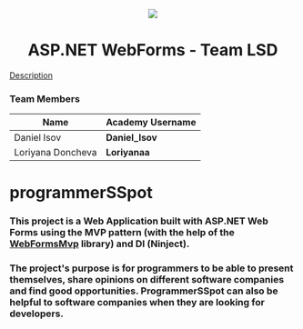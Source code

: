 <p align="center">
<a href="http://academy.telerik.com/">
<img src="https://camo.githubusercontent.com/08ecbe7b67d65cc7c6990787e2836b27b4296f2d/68747470733a2f2f7261772e6769746875622e636f6d2f666c65787472792f54656c6572696b2d41636164656d792f6d61737465722f50726f6772616d6d696e6725323077697468253230432532332f436f6465732f4f746865722f54656c6572696b2e706e67"/>
</a>

<h1 align="center">ASP.NET WebForms - Team LSD</h1>

[Description](https://github.com/TelerikAcademy/ASP.NET-Web-Forms/blob/master/Teamwork/README.md)

### Team Members
| Name              | Academy Username      	|
|-------------------|-------------------|
|Daniel Isov |__Daniel_Isov__            	|
|Loriyana Doncheva |__Loriyanaa__    	 	|

# programmerSSpot

### This project is a Web Application built with ASP.NET Web Forms using the MVP pattern (with the help of the [WebFormsMvp](https://github.com/webformsmvp/webformsmvp) library) and DI (Ninject). 

### The project's purpose is for programmers to be able to present themselves, share opinions on different software companies and find good opportunities. ProgrammerSSpot can also be helpful to software companies when they are looking for developers.

